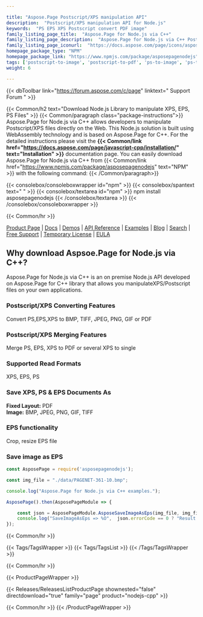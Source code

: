 ```yaml
---

title: "Aspose.Page Postscript/XPS manipulation API"
description:  "Postscript/XPS manipulation API for Node.js"
keywords:  "PS EPS XPS Postscript convert PDF image"
family_listing_page_title:  "Aspose.Page for Node.js via C++"
family_listing_page_description:  "Aspose.Page for Node.js via C++ Postscript/XPS manipulation API"
family_listing_page_iconurl:  "https://docs.aspose.com/page/icons/aspose_page-for-nodejs-cpp.svg"
homepage_package_type: "NPM"
homepage_package_link: "https://www.npmjs.com/package/asposepagenodejs"
tags: ['postscript-to-image', 'postscript-to-pdf', 'ps-to-image', 'ps-to-pdf', 'xps-to-bmp', 'xps-to-image', 'xps-to-jpeg', 'xps-to-pdf', 'xps-to-png', 'xps-to-tiff', 'image-to-EPS']
weight: 6

---
```


{{< dbToolbar link="https://forum.aspose.com/c/page" linktext=" Support Forum " >}}

{{< Common/h2 text="Download Node.js Library to manipulate XPS, EPS, PS Files"  >}}
{{< Common/paragraph class="package-instructions">}}
Aspose.Page for Node.js via C++ allows developers to manipulate Postscript/XPS files directly on the Web. This Node.js solution is built using WebAssembly technology and is based on Aspose.Page for C++.
For the detailed instructions please visit the <b>{{< Common/link href="https://docs.aspose.com/page/javascript-cpp/installation/" text="Installation"  >}}</b> documentation page.
You can easily download Aspose.Page for Node.js via C++ from {{< Common/link href="https://www.npmjs.com/package/asposepagenodejs" text="NPM"  >}} with the following command:
{{< /Common/paragraph>}}

{{< consolebox/consoleboxwrapper id="npm" >}}
   {{< consolebox/spantext text=" " >}}
   {{< consolebox/textarea id="npm" >}} npm install asposepagenodejs {{< /consolebox/textarea >}}
{{< /consolebox/consoleboxwrapper >}}

{{< Common/hr >}}

[Product Page](https://products.aspose.com/page/nodejs-cpp/) | [Docs](https://docs.aspose.com/page/nodejs-cpp/) | [Demos](https://products.aspose.app/page/family) | [API Reference](https://reference.aspose.com/page/nodejs-cpp) | [Examples](https://github.com/aspose-page/Aspose.Page-for-Node.js-C) | [Blog](https://blog.aspose.com/category/page/) | [Search](https://search.aspose.com/) | [Free Support](https://forum.aspose.com/c/page) | [Temporary License](https://purchase.aspose.com/temporary-license) | [EULA](https://about.aspose.com/legal/eula/)

## Why download Aspsoe.Page for Node.js via C++?

Aspose.Page for Node.js via C++ is an on premise Node.js API developed on Aspose.Page for C++ library that allows you manipulateXPS/Postscript files on your own applications.

### Postscript/XPS Converting Features

Convert PS,EPS,XPS to BMP, TIFF, JPEG, PNG, GIF or PDF

### Postscript/XPS Merging Features

Merge PS, EPS, XPS to PDF or several XPS to single

### Supported Read Formats

XPS, EPS, PS

### Save XPS, PS & EPS Documents As

**Fixed Layout:** PDF\
**Image:** BMP, JPEG, PNG, GIF, TIFF

### EPS functionality

Crop, resize EPS file

### Save image as EPS

```js
const AsposePage = require('asposepagenodejs');

const img_file = "./data/PAGENET-361-10.bmp";

console.log("Aspose.Page for Node.js via C++ examples.");

AsposePage().then(AsposePageModule => {

    const json = AsposePageModule.AsposeSaveImageAsEps(img_file, img_file + ".eps");
    console.log("SaveImageAsEps => %O",  json.errorCode == 0 ? "Result: " + json.fileNameResult.toString() : json.errorText);
});
```

{{< Common/hr >}}

{{< Tags/TagsWrapper >}}
 {{< Tags/TagsList >}}
{{< /Tags/TagsWrapper >}}

{{< Common/hr >}}

{{< ProductPageWrapper >}}
<!-- ReleasesListProductPage-->
   {{< Releases/ReleasesListProductPage shownested="false"  directdownload="true" family="page" product="nodejs-cpp" >}}
<!-- /ReleasesListProductPage-->
{{< Common/hr >}}
{{< /ProductPageWrapper >}}
